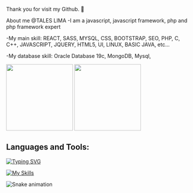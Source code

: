 Thank you for visit my Github. 👋


About me @TALES LIMA
-I am a javascript, javascript framework, php and php framework expert

-My main skill: REACT, SASS, MYSQL, CSS, BOOTSTRAP, SEO, PHP, C, C++, JAVASCRIPT, JQUERY, HTML5, UI, LINUX, BASIC JAVA, etc...

-My database skill: Oracle Database 19c, MongoDB, Mysql,
<div>
  <img height="180em" src="https://github-readme-stats.vercel.app/api?username=Tales1982&show_icons=true&theme=tokyonight"/>
 <img height="180em" src="https://github-readme-stats.vercel.app/api/top-langs/?username=Tales1982&layout=compact&theme=tokyonight"/>
</div>
<h2>Languages and Tools:</h2>

[![Typing SVG](https://readme-typing-svg.demolab.com?font=Courgette&weight=800&pause=1000&color=018A0B&background=1514FF00&width=435&lines=Tales+Lima+;REACT%2C+SASS%2C+BOOTSTRAP%2C++JQUERY;+PHP%2C+C+%2C+C%2B%2B%2C+C%23%2C+JAVASCRIPT;Oracle+Database+19c%2C+MongoDB%2C+Mysql%2C;HTML5%2C+UI%2C+LINUX%2C+BASIC+JAVA)](https://git.io/typing-svg)

[![My Skills](https://skillicons.dev/icons?i=java,c,cpp,cs,js,php,nodejs,bash,bootstrap,css,html,linux,gtk,github,git,blender,webpack,vercelfigma&theme=light)](https://skillicons.dev)
<!--
**tales1982/tales1982** is a ✨ _special_ ✨ repository because its `README.md` (this file) appears on your GitHub profile.

Here are some ideas to get you started:

- 🔭 I’m currently working on ...
- 🌱 I’m currently learning ...
- 👯 I’m looking to collaborate on ...
- 🤔 I’m looking for help with ...
- 💬 Ask me about ...
- 📫 How to reach me: ...
- 😄 Pronouns: ...
- ⚡ Fun fact: ...
-->

![Snake animation](https://github.com/tales1982/tales1982/blob/output/github-contribution-grid-snake.svg)
